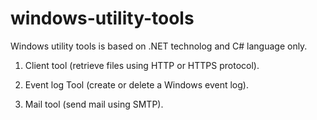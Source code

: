 windows-utility-tools
=====================

Windows utility tools is based on .NET technolog and C# language only.

1) Client tool (retrieve files using HTTP or HTTPS protocol).

2) Event log Tool (create or delete a Windows event log).

3) Mail tool (send mail using SMTP).